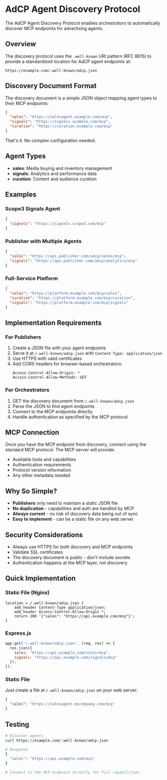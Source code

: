 # AdCP Agent Discovery Protocol

The AdCP Agent Discovery Protocol enables orchestrators to automatically discover MCP endpoints for advertising agents.

## Overview

The discovery protocol uses the `.well-known` URI pattern (RFC 8615) to provide a standardized location for AdCP agent endpoints at:

```
https://example.com/.well-known/adcp.json
```

## Discovery Document Format

The discovery document is a simple JSON object mapping agent types to their MCP endpoints:

```json
{
  "sales": "https://salesagent.example.com/mcp",
  "signals": "https://signals.example.com/mcp",
  "curation": "https://curation.example.com/mcp"
}
```

That's it. No complex configuration needed.

## Agent Types

- **sales**: Media buying and inventory management
- **signals**: Analytics and performance data
- **curation**: Content and audience curation

## Examples

### Scope3 Signals Agent

```json
{
  "signals": "https://signals.scope3.com/mcp"
}
```

### Publisher with Multiple Agents

```json
{
  "sales": "https://api.publisher.com/adcp/sales/mcp",
  "signals": "https://api.publisher.com/adcp/analytics/mcp"
}
```

### Full-Service Platform

```json
{
  "sales": "https://platform.example.com/mcp/sales",
  "curation": "https://platform.example.com/mcp/curation",
  "signals": "https://platform.example.com/mcp/signals"
}
```

## Implementation Requirements

### For Publishers

1. Create a JSON file with your agent endpoints
2. Serve it at `/.well-known/adcp.json` with `Content-Type: application/json`
3. Use HTTPS with valid certificates
4. Add CORS headers for browser-based orchestrators:
   ```
   Access-Control-Allow-Origin: *
   Access-Control-Allow-Methods: GET
   ```

### For Orchestrators

1. GET the discovery document from `/.well-known/adcp.json`
2. Parse the JSON to find agent endpoints
3. Connect to the MCP endpoints directly
4. Handle authentication as specified by the MCP protocol

## MCP Connection

Once you have the MCP endpoint from discovery, connect using the standard MCP protocol. The MCP server will provide:

- Available tools and capabilities
- Authentication requirements
- Protocol version information
- Any other metadata needed

## Why So Simple?

- **Publishers** only need to maintain a static JSON file
- **No duplication** - capabilities and auth are handled by MCP
- **Always current** - no risk of discovery data being out of sync
- **Easy to implement** - can be a static file on any web server

## Security Considerations

- Always use HTTPS for both discovery and MCP endpoints
- Validate SSL certificates
- The discovery document is public - don't include secrets
- Authentication happens at the MCP layer, not discovery

## Quick Implementation

### Static File (Nginx)

```nginx
location = /.well-known/adcp.json {
    add_header Content-Type application/json;
    add_header Access-Control-Allow-Origin *;
    return 200 '{"sales": "https://api.example.com/mcp"}';
}
```

### Express.js

```javascript
app.get('/.well-known/adcp.json', (req, res) => {
  res.json({
    sales: "https://api.example.com/sales/mcp",
    signals: "https://api.example.com/signals/mcp"
  });
});
```

### Static File

Just create a file at `/.well-known/adcp.json` on your web server:

```json
{
  "sales": "https://salesagent.mycompany.com/mcp"
}
```

## Testing

```bash
# Discover agents
curl https://example.com/.well-known/adcp.json

# Response
{
  "sales": "https://api.example.com/mcp"
}

# Connect to the MCP endpoint directly for full capabilities
```